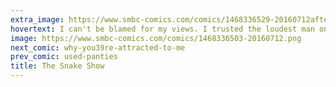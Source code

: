 ```yaml
---
extra_image: https://www.smbc-comics.com/comics/1468336529-20160712after.png
hovertext: I can't be blamed for my views. I trusted the loudest man on TV. Why would he be so loud if he weren't right?
image: https://www.smbc-comics.com/comics/1468336503-20160712.png
next_comic: why-you39re-attracted-to-me
prev_comic: used-panties
title: The Snake Show
---
```


